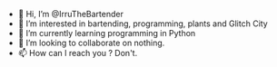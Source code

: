 - 👋 Hi, I’m @IrruTheBartender
- 👀 I’m interested in bartending, programming, plants and Glitch City
- 🌱 I’m currently learning programming in Python
- 💞️ I’m looking to collaborate on nothing.
- 📫 How can I reach you ? Don't.

<!---
IrruTheBartender/IrruTheBartender is a ✨ special ✨ repository because its `README.md` (this file) appears on your GitHub profile.
You can click the Preview link to take a look at your changes.
--->
